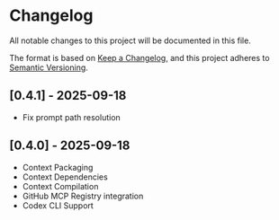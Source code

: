 # Changelog

All notable changes to this project will be documented in this file.

The format is based on [Keep a Changelog](https://keepachangelog.com/en/1.0.0/),
and this project adheres to [Semantic Versioning](https://semver.org/spec/v2.0.0.html).

## [0.4.1] - 2025-09-18

- Fix prompt path resolution

## [0.4.0] - 2025-09-18

- Context Packaging
- Context Dependencies
- Context Compilation
- GitHub MCP Registry integration
- Codex CLI Support